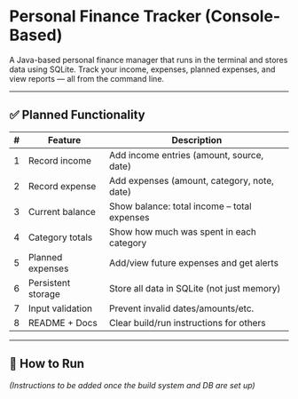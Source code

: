 # Personal Finance Tracker (Console-Based)

A Java-based personal finance manager that runs in the terminal and stores data using SQLite. Track your income, expenses, planned expenses, and view reports — all from the command line.

---

## ✅ Planned Functionality

| # | Feature                | Description |
|---|------------------------|-------------|
| 1 | Record income          | Add income entries (amount, source, date) |
| 2 | Record expense         | Add expenses (amount, category, note, date) |
| 3 | Current balance        | Show balance: total income – total expenses |
| 4 | Category totals        | Show how much was spent in each category |
| 5 | Planned expenses       | Add/view future expenses and get alerts |
| 6 | Persistent storage     | Store all data in SQLite (not just memory) |
| 7 | Input validation       | Prevent invalid dates/amounts/etc. |
| 8 | README + Docs          | Clear build/run instructions for others |

---

## 🚀 How to Run

*(Instructions to be added once the build system and DB are set up)*

